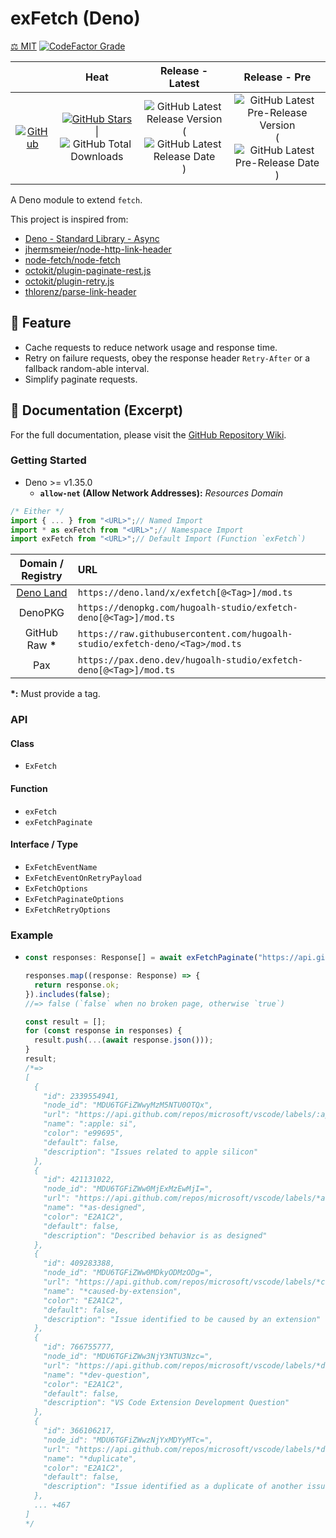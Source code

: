 # exFetch (Deno)

[⚖️ MIT](./LICENSE.md)
[![CodeFactor Grade](https://img.shields.io/codefactor/grade/github/hugoalh-studio/exfetch-deno?label=Grade&logo=codefactor&logoColor=ffffff&style=flat-square "CodeFactor Grade")](https://www.codefactor.io/repository/github/hugoalh-studio/exfetch-deno)

|  | **Heat** | **Release - Latest** | **Release - Pre** |
|:-:|:-:|:-:|:-:|
| [![GitHub](https://img.shields.io/badge/GitHub-181717?logo=github&logoColor=ffffff&style=flat-square "GitHub")](https://github.com/hugoalh-studio/exfetch-deno) | [![GitHub Stars](https://img.shields.io/github/stars/hugoalh-studio/exfetch-deno?label=&logoColor=ffffff&style=flat-square "GitHub Stars")](https://github.com/hugoalh-studio/exfetch-deno/stargazers) \| ![GitHub Total Downloads](https://img.shields.io/github/downloads/hugoalh-studio/exfetch-deno/total?label=&style=flat-square "GitHub Total Downloads") | ![GitHub Latest Release Version](https://img.shields.io/github/release/hugoalh-studio/exfetch-deno?sort=semver&label=&style=flat-square "GitHub Latest Release Version") (![GitHub Latest Release Date](https://img.shields.io/github/release-date/hugoalh-studio/exfetch-deno?label=&style=flat-square "GitHub Latest Release Date")) | ![GitHub Latest Pre-Release Version](https://img.shields.io/github/release/hugoalh-studio/exfetch-deno?include_prereleases&sort=semver&label=&style=flat-square "GitHub Latest Pre-Release Version") (![GitHub Latest Pre-Release Date](https://img.shields.io/github/release-date-pre/hugoalh-studio/exfetch-deno?label=&style=flat-square "GitHub Latest Pre-Release Date")) |

A Deno module to extend `fetch`.

This project is inspired from:

- [Deno - Standard Library - Async](https://deno.land/std/async)
- [jhermsmeier/node-http-link-header](https://github.com/jhermsmeier/node-http-link-header)
- [node-fetch/node-fetch](https://github.com/node-fetch/node-fetch)
- [octokit/plugin-paginate-rest.js](https://github.com/octokit/plugin-paginate-rest.js)
- [octokit/plugin-retry.js](https://github.com/octokit/plugin-retry.js)
- [thlorenz/parse-link-header](https://github.com/thlorenz/parse-link-header)

## 🌟 Feature

- Cache requests to reduce network usage and response time.
- Retry on failure requests, obey the response header `Retry-After` or a fallback random-able interval.
- Simplify paginate requests.

## 📓 Documentation (Excerpt)

For the full documentation, please visit the [GitHub Repository Wiki](https://github.com/hugoalh-studio/exfetch-deno/wiki).

### Getting Started

- Deno >= v1.35.0
  - **`allow-net` (Allow Network Addresses):** *Resources Domain*

```ts
/* Either */
import { ... } from "<URL>";// Named Import
import * as exFetch from "<URL>";// Namespace Import
import exFetch from "<URL>";// Default Import (Function `exFetch`)
```

| **Domain / Registry** | **URL** |
|:-:|:--|
| [Deno Land](https://deno.land/x/exfetch) | `https://deno.land/x/exfetch[@<Tag>]/mod.ts` |
| DenoPKG | `https://denopkg.com/hugoalh-studio/exfetch-deno[@<Tag>]/mod.ts` |
| GitHub Raw **\*** | `https://raw.githubusercontent.com/hugoalh-studio/exfetch-deno/<Tag>/mod.ts` |
| Pax | `https://pax.deno.dev/hugoalh-studio/exfetch-deno[@<Tag>]/mod.ts` |

**\*:** Must provide a tag.

### API

#### Class

- `ExFetch`

#### Function

- `exFetch`
- `exFetchPaginate`

#### Interface / Type

- `ExFetchEventName`
- `ExFetchEventOnRetryPayload`
- `ExFetchOptions`
- `ExFetchPaginateOptions`
- `ExFetchRetryOptions`

### Example

- ```ts
  const responses: Response[] = await exFetchPaginate("https://api.github.com/repos/microsoft/vscode/labels?per_page=100");
  
  responses.map((response: Response) => {
    return response.ok;
  }).includes(false);
  //=> false (`false` when no broken page, otherwise `true`)
  
  const result = [];
  for (const response in responses) {
    result.push(...(await response.json()));
  }
  result;
  /*=>
  [
    {
      "id": 2339554941,
      "node_id": "MDU6TGFiZWwyMzM5NTU0OTQx",
      "url": "https://api.github.com/repos/microsoft/vscode/labels/:apple:%20si",
      "name": ":apple: si",
      "color": "e99695",
      "default": false,
      "description": "Issues related to apple silicon"
    },
    {
      "id": 421131022,
      "node_id": "MDU6TGFiZWw0MjExMzEwMjI=",
      "url": "https://api.github.com/repos/microsoft/vscode/labels/*as-designed",
      "name": "*as-designed",
      "color": "E2A1C2",
      "default": false,
      "description": "Described behavior is as designed"
    },
    {
      "id": 409283388,
      "node_id": "MDU6TGFiZWw0MDkyODMzODg=",
      "url": "https://api.github.com/repos/microsoft/vscode/labels/*caused-by-extension",
      "name": "*caused-by-extension",
      "color": "E2A1C2",
      "default": false,
      "description": "Issue identified to be caused by an extension"
    },
    {
      "id": 766755777,
      "node_id": "MDU6TGFiZWw3NjY3NTU3Nzc=",
      "url": "https://api.github.com/repos/microsoft/vscode/labels/*dev-question",
      "name": "*dev-question",
      "color": "E2A1C2",
      "default": false,
      "description": "VS Code Extension Development Question"
    },
    {
      "id": 366106217,
      "node_id": "MDU6TGFiZWwzNjYxMDYyMTc=",
      "url": "https://api.github.com/repos/microsoft/vscode/labels/*duplicate",
      "name": "*duplicate",
      "color": "E2A1C2",
      "default": false,
      "description": "Issue identified as a duplicate of another issue(s)"
    },
    ... +467
  ]
  */
  ```

